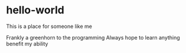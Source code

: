 # hello-world
This is a place for someone like me

Frankly a greenhorn to the programming 
Always hope to learn anything benefit my ability

